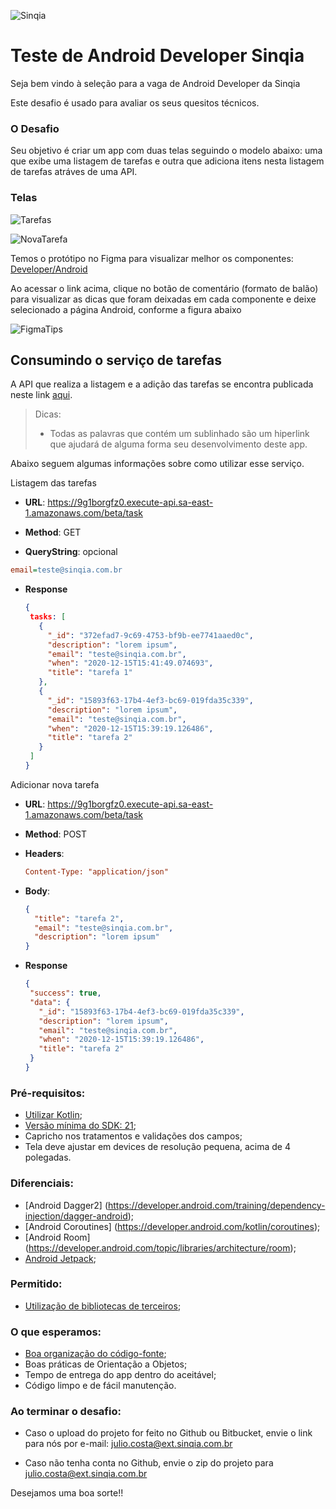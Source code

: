 ![Sinqia](https://www.sinqia.com.br/wp-content/themes/mziq_sinqia_insti/img/logotipo-laranja.png)





# Teste de Android Developer Sinqia

Seja bem vindo à seleção para a vaga de Android Developer da Sinqia

Este desafio é usado para avaliar os seus quesitos técnicos.



### O Desafio

Seu objetivo é criar um app com duas telas seguindo o modelo abaixo: uma que exibe uma listagem de tarefas e outra que adiciona itens nesta listagem de tarefas atráves de uma API.



### Telas



![Tarefas](https://github.com/jccmarcondes/sinqia/tree/master/images/Tarefas.png)




![NovaTarefa](https://github.com/jccmarcondes/sinqia/tree/master/images/NovaTarefa.png)



Temos o protótipo no Figma para visualizar melhor os componentes: [Developer/Android](https://www.figma.com/file/tj9EOuijFs5JZ3ZNNktLYD/Developer?node-id=0%3A1)



Ao acessar o link acima, clique no botão de comentário (formato de balão) para visualizar as dicas que foram deixadas em cada componente e deixe selecionado a página Android, conforme a figura abaixo

![FigmaTips](https://github.com/jccmarcondes/sinqia/tree/master/images/FigmaTips.png)



## Consumindo o serviço de tarefas

A API que realiza a listagem e a adição das tarefas se encontra publicada neste link [aqui](https://documenter.getpostman.com/view/438724/TVmJjfHV).

> Dicas: 
>
> - Todas as palavras que contém um sublinhado são um hiperlink que ajudará de alguma forma seu desenvolvimento deste app.



Abaixo seguem algumas informações sobre como utilizar esse serviço.



Listagem das tarefas

 - **URL**:  https://9g1borgfz0.execute-api.sa-east-1.amazonaws.com/beta/task

 - **Method**: GET

 - **QueryString**: opcional

```ini
email=teste@sinqia.com.br
```

 - **Response**
   
    ```json
    {
     tasks: [
       {
         "_id": "372efad7-9c69-4753-bf9b-ee7741aaed0c",
         "description": "lorem ipsum",
         "email": "teste@sinqia.com.br",
         "when": "2020-12-15T15:41:49.074693",
         "title": "tarefa 1"
       },
       {
         "_id": "15893f63-17b4-4ef3-bc69-019fda35c339",
         "description": "lorem ipsum",
         "email": "teste@sinqia.com.br",
         "when": "2020-12-15T15:39:19.126486",
         "title": "tarefa 2"
       }
     ] 
    }
    ```





Adicionar nova tarefa

 - **URL**:  https://9g1borgfz0.execute-api.sa-east-1.amazonaws.com/beta/task

 - **Method**: POST

 - **Headers**:

   ```ini
   Content-Type: "application/json"
   ```

 - **Body**:

   ```json
   {
     "title": "tarefa 2",
     "email": "teste@sinqia.com.br",
     "description": "lorem ipsum"
   }
   ```

 - **Response**

   ```json
   {
    "success": true,
    "data": {
      "_id": "15893f63-17b4-4ef3-bc69-019fda35c339",
      "description": "lorem ipsum",
      "email": "teste@sinqia.com.br",
      "when": "2020-12-15T15:39:19.126486",
      "title": "tarefa 2"
    } 
   }
   ```



### Pré-requisitos:
 
 - [Utilizar Kotlin](https://kotlinlang.org/docs/reference/android-overview.html);
 - [Versão mínima do SDK: 21](https://developer.android.com/about/dashboards);
 - Capricho nos tratamentos e validações dos campos;
 - Tela deve ajustar em devices de resolução pequena, acima de 4 polegadas.



### Diferenciais:

 - [Android Dagger2] (https://developer.android.com/training/dependency-injection/dagger-android);
 - [Android Coroutines] (https://developer.android.com/kotlin/coroutines);
 - [Android Room] (https://developer.android.com/topic/libraries/architecture/room);
 - [Android Jetpack](https://developer.android.com/jetpack);
 
 
 
### Permitido:

 - [Utilização de bibliotecas de terceiros](https://developer.android.com/studio/build/dependencies?hl=pt-br);




### O que esperamos:

 - [Boa organização do código-fonte](https://developer.android.com/guide);
 - Boas práticas de Orientação a Objetos;
 - Tempo de entrega do app dentro do aceitável;
 - Código limpo e de fácil manutenção.





### Ao terminar o desafio:

- Caso o upload do projeto for feito no Github ou Bitbucket, envie o link para nós por e-mail: julio.costa@ext.sinqia.com.br

 
- Caso não tenha conta no Github, envie o zip do projeto para julio.costa@ext.sinqia.com.br


Desejamos uma boa sorte!!

